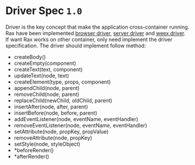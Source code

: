 # Driver Spec `1.0`

Driver is the key concept that make the application cross-container running.
Rax have been implemented [browser driver](../../packages/driver-browser/src/index.js), [server driver](../../packages/driver-server/src/index.js) and [weex driver](../../packages/driver-weex/src/index.js).
If want Rax works on other container, only need implement the driver specification.
The driver should implement follow method:

* createBody()
* createEmpty(component)
* createText(text, component)
* updateText(node, text)
* createElement(type, props, component)
* appendChild(node, parent)
* removeChild(node, parent)
* replaceChild(newChild, oldChild, parent)
* insertAfter(node, after, parent)
* insertBefore(node, before, parent)
* addEventListener(node, eventName, eventHandler)
* removeEventListener(node, eventName, eventHandler)
* setAttribute(node, propKey, propValue)
* removeAttribute(node, propKey)
* setStyle(node, styleObject)
* *beforeRender()
* *afterRender()
